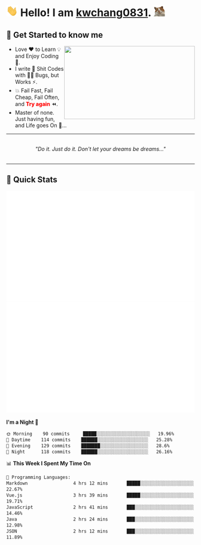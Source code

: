 <h1> <img src="./assets/hi.gif" height="30px"> Hello! I am <a href="https://github.com/kwchang0831">kwchang0831</a>. <img src="./assets/cool-cat.gif" height="30px"> </h1>
</h1>

## 🎉 Get Started to know me

<a href="#"><img align="right" src="https://media.tenor.com/S5qCffxIFdUAAAAC/the-muppet-kermit-the-frog.gif" width="349" height="195" /></a>

- Love ❤️ to Learn 💡 and Enjoy Coding 🤗.
- I write 💩 Shit Codes with 🐛🐛 Bugs, but Works ⚡️.
- 💥 Fail Fast, Fail Cheap, Fail Often, and <span style="color:red;font-weight:800;">Try again</span> ⏪️.
- Master of none. Just having fun, and Life goes On 🌱...

<hr/>
<br/>
<div align="center">
<i>"Do it. Just do it. Don't let your dreams be dreams..." </i>
</div>
<br/>
<hr/>

## 🙈 Quick Stats

![](https://raw.githubusercontent.com/kwchang0831/kwchang0831/output/generated/overview.svg)
![](https://raw.githubusercontent.com/kwchang0831/kwchang0831/output/generated/languages.svg)

<!--START_SECTION:waka-->
**I'm a Night 🦉** 

```text
🌞 Morning    90 commits     █████░░░░░░░░░░░░░░░░░░░░   19.96% 
🌆 Daytime    114 commits    ██████░░░░░░░░░░░░░░░░░░░   25.28% 
🌃 Evening    129 commits    ███████░░░░░░░░░░░░░░░░░░   28.6% 
🌙 Night      118 commits    ██████░░░░░░░░░░░░░░░░░░░   26.16%

```


📊 **This Week I Spent My Time On** 

```text
💬 Programming Languages: 
Markdown                 4 hrs 12 mins       █████░░░░░░░░░░░░░░░░░░░░   22.67% 
Vue.js                   3 hrs 39 mins       █████░░░░░░░░░░░░░░░░░░░░   19.71% 
JavaScript               2 hrs 41 mins       ███░░░░░░░░░░░░░░░░░░░░░░   14.46% 
Java                     2 hrs 24 mins       ███░░░░░░░░░░░░░░░░░░░░░░   12.98% 
JSON                     2 hrs 12 mins       ███░░░░░░░░░░░░░░░░░░░░░░   11.89%

```


<!--END_SECTION:waka-->
